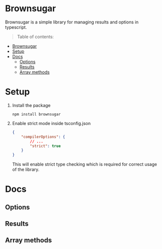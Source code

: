 # Brownsugar
Brownsugar is a simple library for managing results and options in typescript.
> Table of contents:
- [Brownsugar](#brownsugar)
- [Setup](#setup)
- [Docs](#docs)
  - [Options](#options)
  - [Results](#results)
  - [Array methods](#array-methods)

# Setup
1. Install the package
   
    ```
    npm install brownsugar
    ```
2. Enable strict mode inside tsconfig.json
    
    ```json
    {
        "compilerOptions": {
            // ...
            "strict": true
        }
    }
    ```
    This will enable strict type checking which is required for correct usage of the library.

# Docs
## Options
## Results
## Array methods
